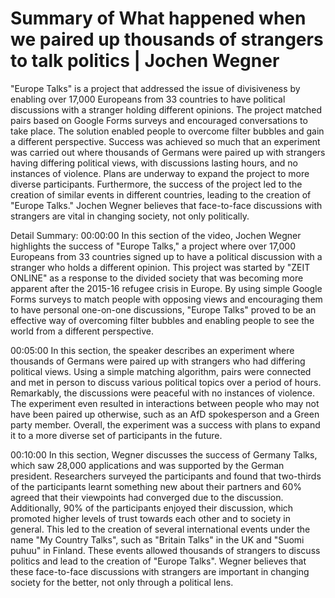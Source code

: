 # Summary of What happened when we paired up thousands of strangers to talk politics | Jochen Wegner

"Europe Talks" is a project that addressed the issue of divisiveness by enabling over 17,000 Europeans from 33 countries to have political discussions with a stranger holding different opinions. The project matched pairs based on Google Forms surveys and encouraged conversations to take place. The solution enabled people to overcome filter bubbles and gain a different perspective. Success was achieved so much that an experiment was carried out where thousands of Germans were paired up with strangers having differing political views, with discussions lasting hours, and no instances of violence. Plans are underway to expand the project to more diverse participants. Furthermore, the success of the project led to the creation of similar events in different countries, leading to the creation of "Europe Talks." Jochen Wegner believes that face-to-face discussions with strangers are vital in changing society, not only politically.

Detail Summary: 
00:00:00
In this section of the video, Jochen Wegner highlights the success of "Europe Talks," a project where over 17,000 Europeans from 33 countries signed up to have a political discussion with a stranger who holds a different opinion. This project was started by "ZEIT ONLINE" as a response to the divided society that was becoming more apparent after the 2015-16 refugee crisis in Europe. By using simple Google Forms surveys to match people with opposing views and encouraging them to have personal one-on-one discussions, "Europe Talks" proved to be an effective way of overcoming filter bubbles and enabling people to see the world from a different perspective.

00:05:00
In this section, the speaker describes an experiment where thousands of Germans were paired up with strangers who had differing political views. Using a simple matching algorithm, pairs were connected and met in person to discuss various political topics over a period of hours. Remarkably, the discussions were peaceful with no instances of violence. The experiment even resulted in interactions between people who may not have been paired up otherwise, such as an AfD spokesperson and a Green party member. Overall, the experiment was a success with plans to expand it to a more diverse set of participants in the future.

00:10:00
In this section, Wegner discusses the success of Germany Talks, which saw 28,000 applications and was supported by the German president. Researchers surveyed the participants and found that two-thirds of the participants learnt something new about their partners and 60% agreed that their viewpoints had converged due to the discussion. Additionally, 90% of the participants enjoyed their discussion, which promoted higher levels of trust towards each other and to society in general. This led to the creation of several international events under the name "My Country Talks", such as "Britain Talks" in the UK and "Suomi puhuu" in Finland. These events allowed thousands of strangers to discuss politics and lead to the creation of "Europe Talks". Wegner believes that these face-to-face discussions with strangers are important in changing society for the better, not only through a political lens.

